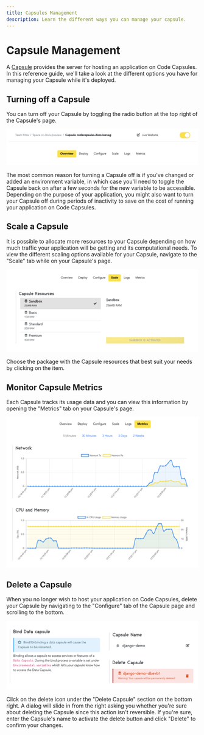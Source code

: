 ```yaml
---
title: Capsules Management
description: Learn the different ways you can manage your capsule.
---
```


# Capsule Management

A [Capsule](../../FAQ/what-is-a-capsule/) provides the server for hosting an application on Code Capsules. In this reference guide, we'll take a look at the different options you have for managing your Capsule while it's deployed.

## Turning off a Capsule

You can turn off your Capsule by toggling the radio button at the top right of the Capsule's page. 

![Turn Off a Capsule](../assets/reference/capsule-management/capsule-toggle-button.png)

The most common reason for turning a Capsule off is if you've changed or added an environment variable, in which case you'll need to toggle the Capsule back on after a few seconds for the new variable to be accessible. Depending on the purpose of your application, you might also want to turn your Capsule off during periods of inactivity to save on the cost of running your application on Code Capsules.

## Scale a Capsule

It is possible to allocate more resources to your Capsule depending on how much traffic your application will be getting and its computational needs. To view the different scaling options available for your Capsule, navigate to the "Scale" tab while on your Capsule's page.

![Scale a Capsule](../assets/reference/capsule-management/scale-capsule.png)

Choose the package with the Capsule resources that best suit your needs by clicking on the item.

## Monitor Capsule Metrics

Each Capsule tracks its usage data and you can view this information by opening the "Metrics" tab on your Capsule's page. 

![Monitor Capsule Metrics](../assets/reference/capsule-management/capsule-metrics.png)

## Delete a Capsule

When you no longer wish to host your application on Code Capsules, delete your Capsule by navigating to the "Configure" tab of the Capsule page and scrolling to the bottom. 

![Delete Capsule](../assets/reference/capsule-management/delete-capsule.png)

Click on the delete icon under the "Delete Capsule" section on the bottom right. A dialog will slide in from the right asking you whether you're sure about deleting the Capsule since this action isn't reversible. If you're sure, enter the Capsule's name to activate the delete button and click "Delete" to confirm your changes. 
